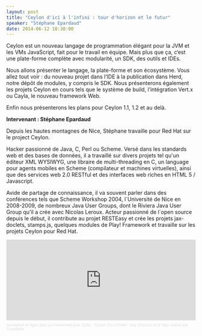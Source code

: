 ```yaml
---
layout: post
title: "Ceylon d'ici à l'infini : tour d'horizon et le futur"
speaker: "Stéphane Epardaud"
date: 2014-06-12 18:30:00
---
```


Ceylon est un nouveau langage de programmation élégant pour la JVM et les VMs JavaScript, fait pour le travail en équipe. Mais plus que ça, c‘est une plate-forme complète avec modularité, un SDK, des outils et IDEs.

Nous allons présenter le langage, la plate-forme et son écosystème. Vous allez tout voir : du nouveau projet dans l‘IDE à la publication dans Herd, notre dépôt de modules, y compris le SDK. Nous présenterons également les projets Ceylon en cours tels que le système de build, l‘intégration Vert.x ou Cayla, le nouveau framework Web.

Enfin nous présenterons les plans pour Ceylon 1.1, 1.2 et au delà.

**Intervenant : Stéphane Epardaud**

Depuis les hautes montagnes de Nice, Stéphane travaille pour Red Hat sur le project Ceylon.

Hacker passionné de Java, C, Perl ou Scheme. Versé dans les standards web et des bases de données, il a travaillé sur divers projets tel qu'un éditeur XML WYSIWYG, une libraire de multi-threading en C, un language pour agents mobiles en Scheme (compilateur et machines virtuelles), ainsi que des services web 2.0 RESTful et des interfaces web riches en HTML 5 / Javascript.

Avide de partage de connaissance, il va souvent parler dans des conférences tels que Scheme Workshop 2004, l´Université de Nice en 2008-2009, de nombreux Java User Groups, dont le Riviera Java User Group qu'il a crée avec Nicolas Leroux. Acteur passionné de l´open source depuis le début, il contribute au projet RESTEasy et crée les projets jax-doclets, stamps.js, quelques modules de Play! Framework et travaille sur les projets Ceylon pour Red Hat.

<div style="width:100%; text-align:left;" ><iframe  src="https://www.eventbrite.fr/tickets-external?eid=11854090905&ref=etckt" frameborder="0" height="214" width="100%" vspace="0" hspace="0" marginheight="5" marginwidth="5" scrolling="auto" allowtransparency="true"></iframe><div style="font-family:Helvetica, Arial; font-size:10px; padding:5px 0 5px; margin:2px; width:100%; text-align:left;" ><a style="color:#ddd; text-decoration:none;" target="_blank" href="http://www.eventbrite.fr/r/etckt">Inscription en ligne pour un événement</a><span style="color:#ddd;"> pour </span><a style="color:#ddd; text-decoration:none;" target="_blank" href="https://jugl-ceylon.eventbrite.fr/?ref=etckt">JUGL - Ceylon d'ici à l'infini : tour d'horizon et le futur</a> <span style="color:#ddd;">réalisé par</span> <a style="color:#ddd; text-decoration:none;" target="_blank" href="http://www.eventbrite.fr?ref=etckt">Eventbrite</a></div></div>